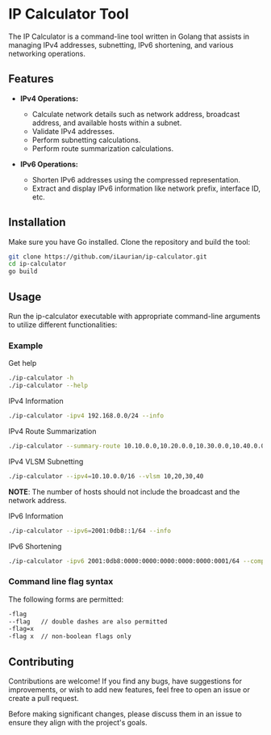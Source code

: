 # IP Calculator Tool

The IP Calculator is a command-line tool written in Golang that assists in managing IPv4 addresses, subnetting, IPv6 shortening, and various networking operations.

## Features

- **IPv4 Operations:**
  - Calculate network details such as network address, broadcast address, and available hosts within a subnet.
  - Validate IPv4 addresses.
  - Perform subnetting calculations.
  - Perform route summarization calculations.
  
- **IPv6 Operations:**
  - Shorten IPv6 addresses using the compressed representation.
  - Extract and display IPv6 information like network prefix, interface ID, etc.

## Installation

Make sure you have Go installed. Clone the repository and build the tool:

```bash
git clone https://github.com/iLaurian/ip-calculator.git
cd ip-calculator
go build
```

## Usage

Run the ip-calculator executable with appropriate command-line arguments to utilize different functionalities:

### Example

Get help
```bash
./ip-calculator -h
./ip-calculator --help
```

IPv4 Information
```bash
./ip-calculator -ipv4 192.168.0.0/24 --info
```

IPv4 Route Summarization
```bash
./ip-calculator --summary-route 10.10.0.0,10.20.0.0,10.30.0.0,10.40.0.0
```

IPv4 VLSM Subnetting
```bash
./ip-calculator --ipv4=10.10.0.0/16 --vlsm 10,20,30,40
```
__NOTE__: The number of hosts should not include the broadcast and the network address. 

IPv6 Information
```bash
./ip-calculator --ipv6=2001:0db8::1/64 --info
```

IPv6 Shortening
```bash
./ip-calculator -ipv6 2001:0db8:0000:0000:0000:0000:0000:0001/64 --compress
```

### Command line flag syntax

The following forms are permitted:
```bash
-flag
--flag   // double dashes are also permitted
-flag=x
-flag x  // non-boolean flags only
```

## Contributing

Contributions are welcome! If you find any bugs, have suggestions for improvements, or wish to add new features, feel free to open an issue or create a pull request.

Before making significant changes, please discuss them in an issue to ensure they align with the project's goals.